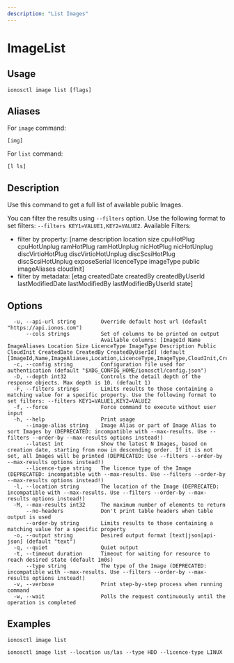 ```yaml
---
description: "List Images"
---
```


# ImageList

## Usage

```text
ionosctl image list [flags]
```

## Aliases

For `image` command:

```text
[img]
```

For `list` command:

```text
[l ls]
```

## Description

Use this command to get a full list of available public Images.

You can filter the results using `--filters` option. Use the following format to set filters: `--filters KEY1=VALUE1,KEY2=VALUE2`.
Available Filters:
* filter by property: [name description location size cpuHotPlug cpuHotUnplug ramHotPlug ramHotUnplug nicHotPlug nicHotUnplug discVirtioHotPlug discVirtioHotUnplug discScsiHotPlug discScsiHotUnplug exposeSerial licenceType imageType public imageAliases cloudInit]
* filter by metadata: [etag createdDate createdBy createdByUserId lastModifiedDate lastModifiedBy lastModifiedByUserId state]

## Options

```text
  -u, --api-url string        Override default host url (default "https://api.ionos.com")
      --cols strings          Set of columns to be printed on output 
                              Available columns: [ImageId Name ImageAliases Location Size LicenceType ImageType Description Public CloudInit CreatedDate CreatedBy CreatedByUserId] (default [ImageId,Name,ImageAliases,Location,LicenceType,ImageType,CloudInit,CreatedDate])
  -c, --config string         Configuration file used for authentication (default "$XDG_CONFIG_HOME/ionosctl/config.json")
  -D, --depth int32           Controls the detail depth of the response objects. Max depth is 10. (default 1)
  -F, --filters strings       Limits results to those containing a matching value for a specific property. Use the following format to set filters: --filters KEY1=VALUE1,KEY2=VALUE2
  -f, --force                 Force command to execute without user input
  -h, --help                  Print usage
      --image-alias string    Image Alias or part of Image Alias to sort Images by (DEPRECATED: incompatible with --max-results. Use --filters --order-by --max-results options instead!)
      --latest int            Show the latest N Images, based on creation date, starting from now in descending order. If it is not set, all Images will be printed (DEPRECATED: Use --filters --order-by --max-results options instead!)
      --licence-type string   The licence type of the Image (DEPRECATED: incompatible with --max-results. Use --filters --order-by --max-results options instead!)
  -l, --location string       The location of the Image (DEPRECATED: incompatible with --max-results. Use --filters --order-by --max-results options instead!)
  -M, --max-results int32     The maximum number of elements to return
      --no-headers            Don't print table headers when table output is used
      --order-by string       Limits results to those containing a matching value for a specific property
  -o, --output string         Desired output format [text|json|api-json] (default "text")
  -q, --quiet                 Quiet output
  -t, --timeout duration      Timeout for waiting for resource to reach desired state (default 1m0s)
      --type string           The type of the Image (DEPRECATED: incompatible with --max-results. Use --filters --order-by --max-results options instead!)
  -v, --verbose               Print step-by-step process when running command
  -w, --wait                  Polls the request continuously until the operation is completed
```

## Examples

```text
ionosctl image list

ionosctl image list --location us/las --type HDD --licence-type LINUX
```

